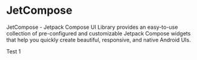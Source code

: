 # JetCompose
JetCompose - Jetpack Compose UI Library provides an easy-to-use collection of pre-configured and customizable Jetpack Compose widgets that help you quickly create beautiful, responsive, and native Android UIs. 


Test 1
